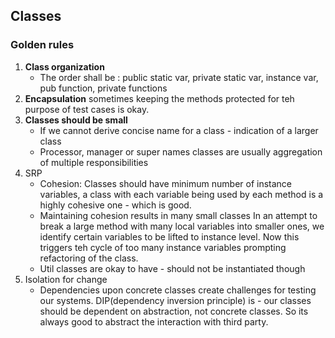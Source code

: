 ## Classes
### Golden rules
1. **Class organization**
    - The order shall be : public static var, private static var, instance var, pub function, private functions
2. **Encapsulation** sometimes keeping the methods protected for teh purpose of test cases is okay.
3. **Classes should be small**
    - If we cannot derive concise name for a class - indication of a larger class
    - Processor, manager or super names classes are usually aggregation of multiple responsibilities
4. SRP
    - Cohesion:
        Classes should have minimum number of instance variables, a class with each variable being used by each 
        method is a highly cohesive one - which is good. 
    - Maintaining cohesion results in many small classes
        In an attempt to break a large method with many local variables into smaller ones, we identify certain variables
        to be lifted to instance level. Now this triggers teh cycle of too many instance variables prompting refactoring
        of the class.
    - Util classes are okay to have - should not be instantiated though
 5. Isolation for change
    - Dependencies upon concrete classes create challenges for testing our systems. DIP(dependency inversion principle)
    is - our classes should be dependent on abstraction, not concrete classes. So its always good to abstract the
     interaction with third party.